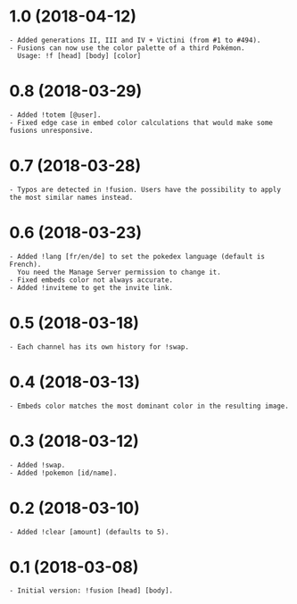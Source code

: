 # 1.0 (2018-04-12)
    - Added generations II, III and IV + Victini (from #1 to #494).
    - Fusions can now use the color palette of a third Pokémon.
      Usage: !f [head] [body] [color]

# 0.8 (2018-03-29)
    - Added !totem [@user].
    - Fixed edge case in embed color calculations that would make some fusions unresponsive.

# 0.7 (2018-03-28)
    - Typos are detected in !fusion. Users have the possibility to apply the most similar names instead.

# 0.6 (2018-03-23)
    - Added !lang [fr/en/de] to set the pokedex language (default is French).
      You need the Manage Server permission to change it.
    - Fixed embeds color not always accurate.
    - Added !inviteme to get the invite link.

# 0.5 (2018-03-18)
    - Each channel has its own history for !swap.

# 0.4 (2018-03-13)
    - Embeds color matches the most dominant color in the resulting image.

# 0.3 (2018-03-12)
    - Added !swap.
    - Added !pokemon [id/name].

# 0.2 (2018-03-10)
    - Added !clear [amount] (defaults to 5).
    
# 0.1 (2018-03-08)
    - Initial version: !fusion [head] [body].